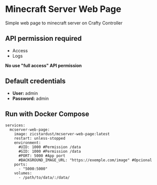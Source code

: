 # Minecraft Server Web Page
Simple web page to minecraft server on Crafty Controller

## API permission required
- Access
- Logs

**No use "full access" API permission**

## Default credentials
- **User:** admin
- **Password:** admin

## Run with Docker Compose
```
services:
  mcserver-web-page:
    image: zicstardust/mcserver-web-page:latest
    restart: unless-stopped
    environment:
      #UID: 1000 #Permission /data
      #GID: 1000 #Permission /data
      #PORT: 5000 #App port
      #BACKGROUND_IMAGE_URL: "https://exemple.com/image" #Opcional
    ports:
      - "5000:5000"
    volumes:
      - /path/to/data/:/data/
```